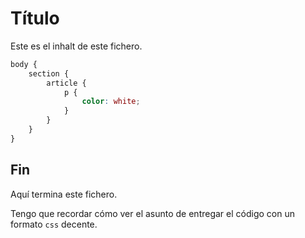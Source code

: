 # Título

Este es el inhalt de este fichero.

```scss
body {
	section {
		article {
			p {
				color: white;
			}
		}
	}
}
```

## Fin

Aquí termina este fichero.

Tengo que recordar cómo ver el asunto de entregar el código
con un formato <code>css</code> decente. 
